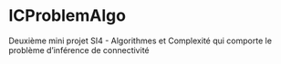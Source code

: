 # ICProblemAlgo
Deuxième mini projet SI4 - Algorithmes et Complexité qui comporte le problème  d’inférence de connectivité
